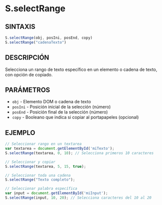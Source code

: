 # S.selectRange

## SINTAXIS
```javascript
S.selectRange(obj, posIni, posEnd, copy)
S.selectRange("cadenaTexto")
```

## DESCRIPCIÓN
Selecciona un rango de texto específico en un elemento o cadena de texto, con opción de copiado.

## PARÁMETROS
- `obj` - Elemento DOM o cadena de texto
- `posIni` - Posición inicial de la selección (número)
- `posEnd` - Posición final de la selección (número)
- `copy` - Booleano que indica si copiar al portapapeles (opcional)

## EJEMPLO
```javascript
// Seleccionar rango en un textarea
var textarea = document.getElementById('miTexto');
S.selectRange(textarea, 0, 10); // Selecciona primeros 10 caracteres

// Seleccionar y copiar
S.selectRange(textarea, 5, 15, true);

// Seleccionar toda una cadena
S.selectRange("Texto completo");

// Seleccionar palabra específica
var input = document.getElementById('miInput');
S.selectRange(input, 10, 20); // Selecciona caracteres del 10 al 20
```
